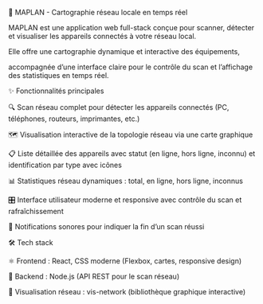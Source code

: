 🚀 MAPLAN - Cartographie réseau locale en temps réel

MAPLAN est une application web full-stack conçue pour scanner, détecter et visualiser les appareils connectés à votre réseau local. 

Elle offre une cartographie dynamique et interactive des équipements, 

accompagnée d’une interface claire pour le contrôle du scan et l’affichage des statistiques en temps réel.


✨ Fonctionnalités principales

🔍 Scan réseau complet pour détecter les appareils connectés (PC, téléphones, routeurs, imprimantes, etc.)

🗺️ Visualisation interactive de la topologie réseau via une carte graphique

📋 Liste détaillée des appareils avec statut (en ligne, hors ligne, inconnu) et identification par type avec icônes

📊 Statistiques réseau dynamiques : total, en ligne, hors ligne, inconnus

🎛️ Interface utilisateur moderne et responsive avec contrôle du scan et rafraîchissement

🔔 Notifications sonores pour indiquer la fin d’un scan réussi


🛠️ Tech stack

⚛️ Frontend : React, CSS moderne (Flexbox, cartes, responsive design)

🚀 Backend : Node.js (API REST pour le scan réseau)

🎨 Visualisation réseau : vis-network (bibliothèque graphique interactive)
